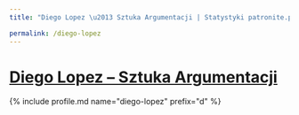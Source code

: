 ```yaml
---
title: "Diego Lopez \u2013 Sztuka Argumentacji | Statystyki patronite.pl | Patromierz"

permalink: /diego-lopez
---
```


# [Diego Lopez – Sztuka Argumentacji](https://patronite.pl/diego-lopez)

{% include profile.md name="diego-lopez" prefix="d" %}

